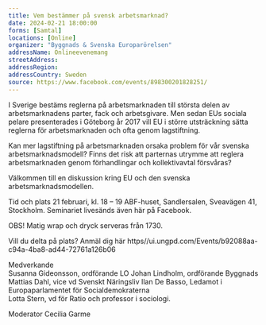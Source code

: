 ```yaml
---
title: Vem bestämmer på svensk arbetsmarknad?
date: 2024-02-21 18:00:00
forms: [Samtal]
locations: [Online]
organizer: "Byggnads & Svenska Europarörelsen"
addressName: Onlineevenemang
streetAddress: 
addressRegion: 
addressCountry: Sweden
source: https://www.facebook.com/events/898300201828251/
---
```

I Sverige bestäms reglerna på arbetsmarknaden till största delen av arbetsmarknadens parter, fack och arbetsgivare. Men sedan EUs sociala pelare presenterades i Göteborg år 2017 vill EU i större utsträckning sätta reglerna för arbetsmarknaden och ofta genom lagstiftning.  
  
Kan mer lagstiftning på arbetsmarknaden orsaka problem för vår svenska arbetsmarknadsmodell? Finns det risk att parternas utrymme att reglera arbetsmarknaden genom förhandlingar och kollektivavtal försvåras?   
  
Välkommen till en diskussion kring EU och den svenska arbetsmarknadsmodellen.  
  
Tid och plats 
21 februari, kl. 18 – 19
ABF-huset, Sandlersalen, Sveavägen 41, Stockholm. 
Seminariet livesänds även här på Facebook.
 
OBS! Matig wrap och dryck serveras från 1730. 

Vill du delta på plats? Anmäl dig här https//ui.ungpd.com/Events/b92088aa-c94a-4ba8-ad44-72761a126b06
  
Medverkande  
Susanna Gideonsson, ordförande LO 
Johan Lindholm, ordförande Byggnads  
Mattias Dahl, vice vd Svenskt Näringsliv 
Ilan De Basso, Ledamot i Europaparlamentet för Socialdemokraterna  
Lotta Stern, vd för Ratio och professor i sociologi.

Moderator Cecilia Garme  